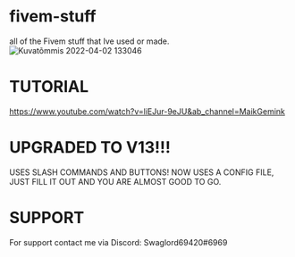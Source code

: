 # fivem-stuff
 all of the Fivem stuff that Ive used or made.
![Kuvatõmmis 2022-04-02 133046](https://user-images.githubusercontent.com/82315449/161379165-6a352a47-8cd9-42ee-88b3-3002100d5fc8.png)
# TUTORIAL 
https://www.youtube.com/watch?v=liEJur-9eJU&ab_channel=MaikGemink
# UPGRADED TO V13!!!
USES SLASH COMMANDS AND BUTTONS!
NOW USES A CONFIG FILE, JUST FILL IT OUT AND YOU ARE ALMOST GOOD TO GO.
# SUPPORT
For support contact me via Discord: Swaglord69420#6969
